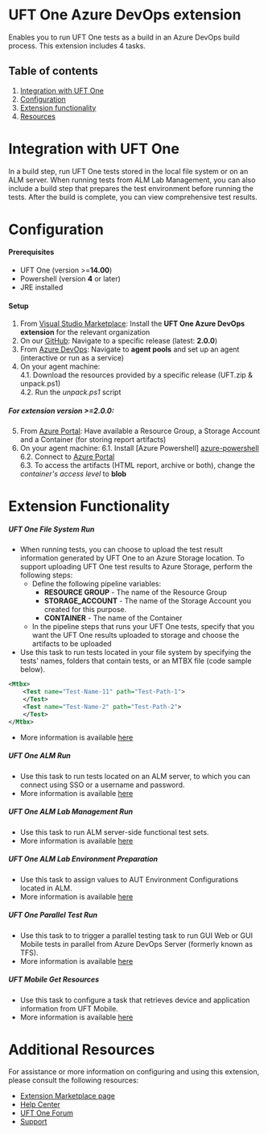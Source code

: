 # UFT One Azure DevOps extension
Enables you to run UFT One tests as a build in an Azure DevOps build process. This extension includes 4 tasks.
## Table of contents
1. [Integration with UFT One](#Integration-with-UFT-One)
2. [Configuration](#Configuration)
3. [Extension functionality](#Extension-functionality)
4. [Resources](#Additional-resources)

# Integration with UFT One
In a build step, run UFT One tests stored in the local file system or on an ALM server. When running tests from ALM Lab Management, you can also include a build step that prepares the test environment before running the tests. After the build is complete, you can view comprehensive test results. 
#  Configuration
#### Prerequisites
- UFT One (version >=**14.00**)
- Powershell (version **4** or later)
- JRE installed

#### Setup
1. From [Visual Studio Marketplace][marketplace]: Install the **UFT One Azure DevOps extension** for the relevant organization
2. On our [GitHub][repository]: Navigate to a specific release (latest: **2.0.0**)
3. From [Azure DevOps][azure-devops]: Navigate to **agent pools** and set up an agent (interactive or run as a service) 
4. On your agent machine:    
4.1. Download the resources provided by a specific release (UFT.zip & unpack.ps1)    
4.2. Run the *unpack.ps1* script    

##### For extension version >=**2.0.0**:
5. From [Azure Portal][azure-portal]: Have available a Resource Group, a Storage Account and a Container (for storing report artifacts)
6. On your agent machine:
6.1. Install [Azure Powershell] [azure-powershell]    
6.2. Connect to [Azure Portal][azure-connect]    
6.3. To access the artifacts (HTML report, archive or both), change the *container's access level* to **blob**

# Extension Functionality
##### UFT One File System Run
- When running tests, you can choose to upload the test result information generated by UFT One to an Azure Storage location. To support uploading UFT One test results to Azure Storage, perform the following steps:
  - Define the following pipeline variables:
    - **RESOURCE GROUP** - The name of the Resource Group
    - **STORAGE_ACCOUNT** - The name of the Storage Account you created for this purpose.
    - **CONTAINER** - The name of the Container
  - In the pipeline steps that runs your UFT One tests, specify that you want the UFT One results uploaded to storage and choose the artifacts to be uploaded
- Use this task to run tests located in your file system by specifying the tests' names, folders that contain tests, or an MTBX file (code sample below).
``` xml 
<Mtbx>
    <Test name="Test-Name-11" path="Test-Path-1">
    </Test>
    <Test name="Test-Name-2" path="Test-Path-2">
    </Test>
</Mtbx>
```
- More information is available [here][fs-docs]

##### UFT One ALM Run
- Use this task to run tests located on an ALM server, to which you can connect using SSO or a username and password.
- More information is available [here][alm-docs]

##### UFT One ALM Lab Management Run
- Use this task to run ALM server-side functional test sets.
- More information is available [here][alm-lab-docs]

##### UFT One ALM Lab Environment Preparation
- Use this task to assign values to AUT Environment Configurations located in ALM.
- More information is available [here][alm-env-docs]

##### UFT One Parallel Test Run
- Use this task to  to trigger a parallel testing task to run GUI Web or GUI Mobile tests in parallel from Azure DevOps Server (formerly known as TFS).
- More information is available [here][parallel-docs]

##### UFT Mobile Get Resources
- Use this task to configure a task that retrieves device and application information from UFT Mobile.
- More information is available [here][get-mobile-resources-docs]

# Additional Resources
For assistance or more information on configuring and using this extension, please consult the following resources:
- [Extension Marketplace page][marketplace]
- [Help Center][docs]
- [UFT One Forum][forum]
- [Support][support]

[//]: # (References)
   [docs]:<https://admhelp.microfocus.com/uft/en/latest/UFT_Help/Content/UFT_Tools/Azure_DevOps_Extension/uft-azure-devops.htm>
   [forum]:<https://community.microfocus.com/adtd/uft/f/sws-fun_test_sf/>
   [support]:<https://softwaresupport.softwaregrp.com/>
   [repository]:<https://github.com/MicroFocus/ADM-TFS-Extension/>
   [marketplace]:<https://marketplace.visualstudio.com/items?itemName=uftpublisher.UFT-Azure-extension>
   [fs-docs]:<https://admhelp.microfocus.com/uft/en/latest/UFT_Help/Content/UFT_Tools/Azure_DevOps_Extension/uft-azure-devops-run-local.htm>
   [alm-docs]:<https://admhelp.microfocus.com/uft/en/latest/UFT_Help/Content/UFT_Tools/Azure_DevOps_Extension/uft-azure-devops-run-alm.htm>
   [alm-lab-docs]:<https://admhelp.microfocus.com/uft/en/latest/UFT_Help/Content/UFT_Tools/Azure_DevOps_Extension/uft-azure-devops-run-alm-lm.htm#mt-item-1>
   [alm-env-docs]:<https://admhelp.microfocus.com/uft/en/latest/UFT_Help/Content/UFT_Tools/Azure_DevOps_Extension/uft-azure-devops-run-alm-lm.htm#mt-item-0>
   [azure-devops]:<https://dev.azure.com/>
   [azure-portal]:<http://portal.azure.com/>
   [azure-powershell]:<https://docs.microsoft.com/en-us/powershell/azure/install-az-ps?view=azps-6.0.0>
   [azure-connect]:<https://docs.microsoft.com/en-us/powershell/module/az.accounts/connect-azaccount?view=azps-6.0.0>
   [parallel-docs]:<https://admhelp.microfocus.com/uft/en/latest/UFT_Help/Content/UFT_Tools/Azure_DevOps_Extension/uft-azure-devops-trigger-parallel-run.htm>
   [get-mobile-resources-docs]:<https://admhelp.microfocus.com/uft/en/latest/UFT_Help/Content/UFT_Tools/Azure_DevOps_Extension/uft-azure-devops-getresources.htm>